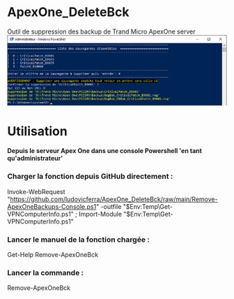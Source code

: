 # ApexOne_DeleteBck
Outil de suppression des backup de Trand Micro ApexOne server  
![Remove-ApexOneBck-Capture](https://github.com/ludovicferra/ApexOne_DeleteBck/raw/main/Remove-ApexOneBck-Capture.png)

# Utilisation
#### Depuis le serveur Apex One dans une console Powershell 'en tant qu'administrateur'
### Charger la fonction depuis GitHub directement :  
Invoke-WebRequest "https://github.com/ludovicferra/ApexOne_DeleteBck/raw/main/Remove-ApexOneBackups-Console.ps1" -outfile "$Env:Temp\Get-VPNComputerInfo.ps1" ; Import-Module "$Env:Temp\Get-VPNComputerInfo.ps1"
### Lancer le manuel de la fonction chargée :
Get-Help Remove-ApexOneBck
### Lancer la commande :
Remove-ApexOneBck
